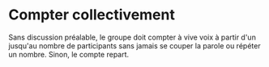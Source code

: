 # Compter collectivement 

Sans discussion préalable, le groupe doit compter à vive voix à partir d'un jusqu'au nombre de participants sans jamais se couper la parole ou répéter un nombre. Sinon, le compte repart.